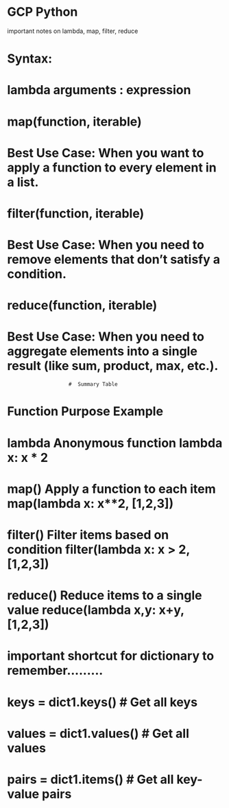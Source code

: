 # GCP Python

 important notes on lambda, map, filter, reduce 
# Syntax:
#  lambda arguments : expression
#  map(function, iterable)   
#  Best Use Case: When you want to apply a function to every element in a list.
#  filter(function, iterable) 
#  Best Use Case: When you need to remove elements that don’t satisfy a condition.
#  reduce(function, iterable)  
#  Best Use Case: When you need to aggregate elements into a single result (like sum, product, max, etc.).

                        #  Summary Table
# Function	  Purpose	                         Example
# lambda	 Anonymous function     	       lambda x: x * 2
# map()	    Apply a function to each item	   map(lambda x: x**2, [1,2,3])
# filter()	Filter items based on condition	   filter(lambda x: x > 2, [1,2,3])
# reduce()	Reduce items to a single value	   reduce(lambda x,y: x+y, [1,2,3])

   # important shortcut for dictionary to remember.........
# keys = dict1.keys()  # Get all keys
# values = dict1.values()  # Get all values
# pairs = dict1.items()  # Get all key-value pairs